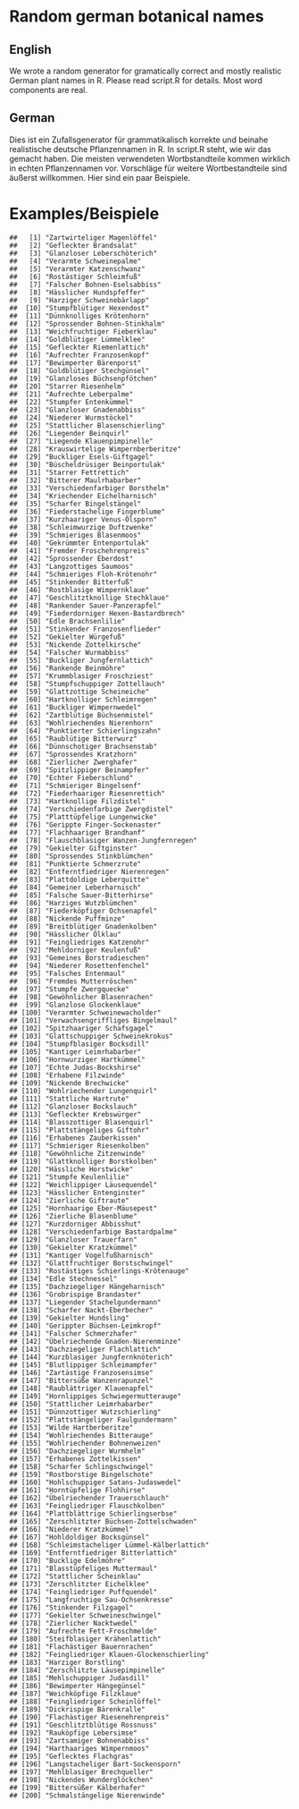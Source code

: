Random german botanical names
================

English
-------

We wrote a random generator for gramatically correct and mostly realistic German plant names in R. Please read script.R for details. Most word components are real.

German
------

Dies ist ein Zufallsgenerator für grammatikalisch korrekte und beinahe realistische deutsche Pflanzennamen in R. In script.R steht, wie wir das gemacht haben. Die meisten verwendeten Wortbstandteile kommen wirklich in echten Pflanzennamen vor. Vorschläge für weitere Wortbestandteile sind äußerst willkommen. Hier sind ein paar Beispiele.

Examples/Beispiele
==================

    ##   [1] "Zartwirteliger Magenlöffel"             
    ##   [2] "Gefleckter Brandsalat"                  
    ##   [3] "Glanzloser Leberschöterich"             
    ##   [4] "Verarmte Schweinepalme"                 
    ##   [5] "Verarmter Katzenschwanz"                
    ##   [6] "Rostästiger Schleimfuß"                 
    ##   [7] "Falscher Bohnen-Eselsabbiss"            
    ##   [8] "Hässlicher Hundspfeffer"                
    ##   [9] "Harziger Schweinebärlapp"               
    ##  [10] "Stumpfblütiger Hexendost"               
    ##  [11] "Dünnknolliges Krötenhorn"               
    ##  [12] "Sprossender Bohnen-Stinkhalm"           
    ##  [13] "Weichfruchtiger Fieberklau"             
    ##  [14] "Goldblütiger Lümmelklee"                
    ##  [15] "Gefleckter Riemenlattich"               
    ##  [16] "Aufrechter Franzosenkopf"               
    ##  [17] "Bewimperter Bärenporst"                 
    ##  [18] "Goldblütiger Stechgünsel"               
    ##  [19] "Glanzloses Büchsenpfötchen"             
    ##  [20] "Starrer Riesenhelm"                     
    ##  [21] "Aufrechte Leberpalme"                   
    ##  [22] "Stumpfer Entenkümmel"                   
    ##  [23] "Glanzloser Gnadenabbiss"                
    ##  [24] "Niederer Wurmstöckel"                   
    ##  [25] "Stattlicher Blasenschierling"           
    ##  [26] "Liegender Beinquirl"                    
    ##  [27] "Liegende Klauenpimpinelle"              
    ##  [28] "Krauswirtelige Wimpernberberitze"       
    ##  [29] "Buckliger Esels-Giftgagel"              
    ##  [30] "Büscheldrüsiger Beinportulak"           
    ##  [31] "Starrer Fettrettich"                    
    ##  [32] "Bitterer Maulrhabarber"                 
    ##  [33] "Verschiedenfarbiger Borsthelm"          
    ##  [34] "Kriechender Eichelharnisch"             
    ##  [35] "Scharfer Bingelstängel"                 
    ##  [36] "Fiederstachelige Fingerblume"           
    ##  [37] "Kurzhaariger Venus-Ölsporn"             
    ##  [38] "Schleimwurzige Duftzwenke"              
    ##  [39] "Schmieriges Blasenmoos"                 
    ##  [40] "Gekrümmter Entenportulak"               
    ##  [41] "Fremder Froschehrenpreis"               
    ##  [42] "Sprossender Eberdost"                   
    ##  [43] "Langzottiges Saumoos"                   
    ##  [44] "Schmieriges Floh-Krötenohr"             
    ##  [45] "Stinkender Bitterfuß"                   
    ##  [46] "Rostblasige Wimpernklaue"               
    ##  [47] "Geschlitztknollige Stechklaue"          
    ##  [48] "Rankender Sauer-Panzerapfel"            
    ##  [49] "Fiederdorniger Hexen-Bastardbrech"      
    ##  [50] "Edle Brachsenlilie"                     
    ##  [51] "Stinkender Franzosenflieder"            
    ##  [52] "Gekielter Würgefuß"                     
    ##  [53] "Nickende Zottelkirsche"                 
    ##  [54] "Falscher Wurmabbiss"                    
    ##  [55] "Buckliger Jungfernlattich"              
    ##  [56] "Rankende Beinmöhre"                     
    ##  [57] "Krummblasiger Froschziest"              
    ##  [58] "Stumpfschuppiger Zottellauch"           
    ##  [59] "Glattzottige Scheineiche"               
    ##  [60] "Hartknolliger Schleimregen"             
    ##  [61] "Buckliger Wimpernwedel"                 
    ##  [62] "Zartblütige Büchsenmistel"              
    ##  [63] "Wohlriechendes Nierenhorn"              
    ##  [64] "Punktierter Schierlingszahn"            
    ##  [65] "Raublütige Bitterwurz"                  
    ##  [66] "Dünnschotiger Brachsenstab"             
    ##  [67] "Sprossendes Kratzhorn"                  
    ##  [68] "Zierlicher Zwerghafer"                  
    ##  [69] "Spitzlippiger Beinampfer"               
    ##  [70] "Echter Fieberschlund"                   
    ##  [71] "Schmieriger Bingelsenf"                 
    ##  [72] "Fiederhaariger Riesenrettich"           
    ##  [73] "Hartknollige Filzdistel"                
    ##  [74] "Verschiedenfarbige Zwergdistel"         
    ##  [75] "Platttüpfelige Lungenwicke"             
    ##  [76] "Gerippte Finger-Sockenaster"            
    ##  [77] "Flachhaariger Brandhanf"                
    ##  [78] "Flauschblasiger Wanzen-Jungfernregen"   
    ##  [79] "Gekielter Giftginster"                  
    ##  [80] "Sprossendes Stinkblümchen"              
    ##  [81] "Punktierte Schmerzrute"                 
    ##  [82] "Entferntfiedriger Nierenregen"          
    ##  [83] "Plattdoldige Leberquitte"               
    ##  [84] "Gemeiner Leberharnisch"                 
    ##  [85] "Falsche Sauer-Bitterhirse"              
    ##  [86] "Harziges Wutzblümchen"                  
    ##  [87] "Fiederköpfiger Ochsenapfel"             
    ##  [88] "Nickende Puffminze"                     
    ##  [89] "Breitblütiger Gnadenkolben"             
    ##  [90] "Hässlicher Ölklau"                      
    ##  [91] "Feingliedriges Katzenohr"               
    ##  [92] "Mehldorniger Keulenfuß"                 
    ##  [93] "Gemeines Borstradieschen"               
    ##  [94] "Niederer Rosettenfenchel"               
    ##  [95] "Falsches Entenmaul"                     
    ##  [96] "Fremdes Mutterröschen"                  
    ##  [97] "Stumpfe Zwergquecke"                    
    ##  [98] "Gewöhnlicher Blasenrachen"              
    ##  [99] "Glanzlose Glockenklaue"                 
    ## [100] "Verarmter Schweinewacholder"            
    ## [101] "Verwachsengriffliges Bingelmaul"        
    ## [102] "Spitzhaariger Schafsgagel"              
    ## [103] "Glattschuppiger Schweinekrokus"         
    ## [104] "Stumpfblasiger Bocksdill"               
    ## [105] "Kantiger Leimrhabarber"                 
    ## [106] "Hornwurziger Hartkümmel"                
    ## [107] "Echte Judas-Bockshirse"                 
    ## [108] "Erhabene Filzwinde"                     
    ## [109] "Nickende Brechwicke"                    
    ## [110] "Wohlriechender Lungenquirl"             
    ## [111] "Stattliche Hartrute"                    
    ## [112] "Glanzloser Bockslauch"                  
    ## [113] "Gefleckter Krebswürger"                 
    ## [114] "Blasszottiger Blasenquirl"              
    ## [115] "Plattstängeliges Giftohr"               
    ## [116] "Erhabenes Zauberkissen"                 
    ## [117] "Schmieriger Riesenkolben"               
    ## [118] "Gewöhnliche Zitzenwinde"                
    ## [119] "Glattknolliger Borstkolben"             
    ## [120] "Hässliche Horstwicke"                   
    ## [121] "Stumpfe Keulenlilie"                    
    ## [122] "Weichlippiger Läusequendel"             
    ## [123] "Hässlicher Entenginster"                
    ## [124] "Zierliche Giftraute"                    
    ## [125] "Hornhaarige Eber-Mäusepest"             
    ## [126] "Zierliche Blasenblume"                  
    ## [127] "Kurzdorniger Abbisshut"                 
    ## [128] "Verschiedenfarbige Bastardpalme"        
    ## [129] "Glanzloser Trauerfarn"                  
    ## [130] "Gekielter Kratzkümmel"                  
    ## [131] "Kantiger Vogelfußharnisch"              
    ## [132] "Glattfruchtiger Borstschwingel"         
    ## [133] "Rostästiges Schierlings-Krötenauge"     
    ## [134] "Edle Stechnessel"                       
    ## [135] "Dachziegeliger Hängeharnisch"           
    ## [136] "Grobrispige Brandaster"                 
    ## [137] "Liegender Stachelgundermann"            
    ## [138] "Scharfer Nackt-Eberbecher"              
    ## [139] "Gekielter Hundsling"                    
    ## [140] "Gerippter Büchsen-Leimkropf"            
    ## [141] "Falscher Schmerzhafer"                  
    ## [142] "Übelriechende Gnaden-Nierenminze"       
    ## [143] "Dachziegeliger Flachlattich"            
    ## [144] "Kurzblasiger Jungfernknöterich"         
    ## [145] "Blutlippiger Schleimampfer"             
    ## [146] "Zartästige Franzosensimse"              
    ## [147] "Bittersüße Wanzenrapunzel"              
    ## [148] "Raublättriger Klauenapfel"              
    ## [149] "Hornlippiges Schwiegermutterauge"       
    ## [150] "Stattlicher Leimrhabarber"              
    ## [151] "Dünnzottiger Wutzschierling"            
    ## [152] "Plattstängeliger Faulgundermann"        
    ## [153] "Wilde Hartberberitze"                   
    ## [154] "Wohlriechendes Bitterauge"              
    ## [155] "Wohlriechender Bohnenweizen"            
    ## [156] "Dachziegeliger Wurmhelm"                
    ## [157] "Erhabenes Zottelkissen"                 
    ## [158] "Scharfer Schlingschwingel"              
    ## [159] "Rostborstige Bingelschote"              
    ## [160] "Hohlschuppiger Satans-Judaswedel"       
    ## [161] "Horntüpfelige Flohhirse"                
    ## [162] "Übelriechender Trauerschlauch"          
    ## [163] "Feingliedriger Flauschkolben"           
    ## [164] "Plattblättrige Schierlingserbse"        
    ## [165] "Zerschlitzter Büchsen-Zottelschwaden"   
    ## [166] "Niederer Kratzkümmel"                   
    ## [167] "Hohldoldiger Bocksgünsel"               
    ## [168] "Schleimstacheliger Lümmel-Kälberlattich"
    ## [169] "Entferntfiedriger Bitterlattich"        
    ## [170] "Bucklige Edelmöhre"                     
    ## [171] "Blasstüpfeliges Muttermaul"             
    ## [172] "Stattlicher Scheinklau"                 
    ## [173] "Zerschlitzter Eichelklee"               
    ## [174] "Feingliedriger Puffquendel"             
    ## [175] "Langfruchtige Sau-Ochsenkresse"         
    ## [176] "Stinkender Filzgagel"                   
    ## [177] "Gekielter Schweineschwingel"            
    ## [178] "Zierlicher Nacktwedel"                  
    ## [179] "Aufrechte Fett-Froschmelde"             
    ## [180] "Steifblasiger Krähenlattich"            
    ## [181] "Flachästiger Bauernrachen"              
    ## [182] "Feingliedriger Klauen-Glockenschierling"
    ## [183] "Harziger Borstling"                     
    ## [184] "Zerschlitzte Läusepimpinelle"           
    ## [185] "Mehlschuppiger Judasdill"               
    ## [186] "Bewimperter Hängegünsel"                
    ## [187] "Weichköpfige Filzklaue"                 
    ## [188] "Feingliedriger Scheinlöffel"            
    ## [189] "Dickrispige Bärenkralle"                
    ## [190] "Flachästiger Riesenehrenpreis"          
    ## [191] "Geschlitztblütige Rossnuss"             
    ## [192] "Rauköpfige Lebersimse"                  
    ## [193] "Zartsamiger Bohnenabbiss"               
    ## [194] "Harthaariges Wimpernmoos"               
    ## [195] "Geflecktes Flachgras"                   
    ## [196] "Langstacheliger Bart-Sockensporn"       
    ## [197] "Mehlblasiger Brechqueller"              
    ## [198] "Nickendes Wunderglöckchen"              
    ## [199] "Bittersüßer Kälberhafer"                
    ## [200] "Schmalstängelige Nierenwinde"
